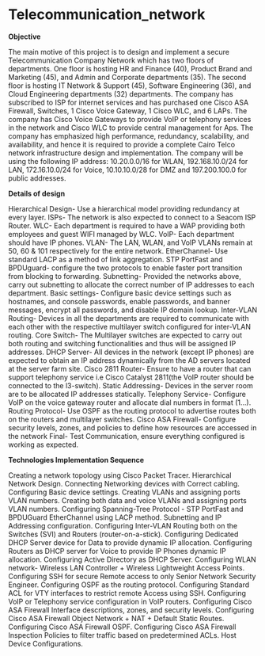 # Telecommunication_network
**Objective**

The main motive of this project is to design and implement a secure Telecommunication Company Network which has two floors of departments. One floor is hosting HR and Finance (40), Product Brand and Marketing (45), and Admin and Corporate departments (35). The second floor is hosting IT Network & Support (45), Software Engineering (36), and Cloud Engineering departments (32) departments. The company has subscribed to ISP for internet services and has purchased one Cisco ASA Firewall, Switches, 1 Cisco Voice Gateway, 1 Cisco WLC, and 6 LAPs. The company has Cisco Voice Gateways to provide VoIP or telephony services in the network and Cisco WLC to provide central management for Aps.
The company has emphasized high performance, redundancy, scalability, and availability, and hence it is required to provide a complete Cairo Telco network infrastructure design and implementation. The company will be using the following IP address: 10.20.0.0/16 for WLAN, 192.168.10.0/24 for LAN, 172.16.10.0/24 for Voice, 10.10.10.0/28 for DMZ and 197.200.100.0 for public addresses.

**Details of design**

Hierarchical Design- Use a hierarchical model providing redundancy at every layer.
ISPs- The network is also expected to connect to a Seacom ISP Router.
WLC- Each department is required to have a WAP providing both employees and guest WIFI managed by WLC.
VoIP- Each department should have IP phones.
VLAN- The LAN, WLAN, and VoIP VLANs remain at 50, 60 & 101 respectively for the entire network.
EtherChannel- Use standard LACP as a method of link aggregation.
STP PortFast and BPDUguard- configure the two protocols to enable faster port transition from blocking to forwarding.
Subnetting- Provided the networks above, carry out subnetting to allocate the correct number of IP addresses to each department.
Basic settings- Configure basic device settings such as hostnames, and console passwords, enable passwords, and banner messages, encrypt all passwords, and disable IP domain lookup.
Inter-VLAN Routing- Devices in all the departments are required to communicate with each other with the respective multilayer switch configured for inter-VLAN routing.
Core Switch- The Multilayer switches are expected to carry out both routing and switching functionalities and thus will be assigned IP addresses.
DHCP Server- All devices in the network (except IP phones) are expected to obtain an IP address dynamically from the AD servers located at the server farm site.
Cisco 2811 Router- Ensure to have a router that can support telephony service i.e Cisco Catalyst 2811(the VoIP router should be connected to the l3-switch).
Static Addressing- Devices in the server room are to be allocated IP addresses statically.
Telephony Service- Configure VoIP on the voice gateway router and allocate dial numbers in format (1...).
Routing Protocol- Use OSPF as the routing protocol to advertise routes both on the routers and multilayer switches.
Cisco ASA Firewall- Configure security levels, zones, and policies to define how resources are accessed in the network
Final- Test Communication, ensure everything configured is working as expected.

**Technologies Implementation Sequence**

Creating a network topology using Cisco Packet Tracer.
Hierarchical Network Design.
Connecting Networking devices with Correct cabling.
Configuring Basic device settings.
Creating VLANs and assigning ports VLAN numbers.
Creating both data and voice VLANs and assigning ports VLAN numbers.
Configuring Spanning-Tree Protocol - STP PortFast and BPDUGuard EtherChannel using LACP method.
Subnetting and IP Addressing configuration.
Configuring Inter-VLAN Routing both on the Switches (SVI) and Routers (router-on-a-stick).
Configuring Dedicated DHCP Server device for Data to provide dynamic IP allocation.
Configuring Routers as DHCP server for Voice to provide IP Phones dynamic IP allocation.
Configuring Active Directory as DHCP Server.
Configuring WLAN network- Wireless LAN Controller + Wireless Lightweight Access Points.
Configuring SSH for secure Remote access to only Senior Network Security Engineer.
Configuring OSPF as the routing protocol.
Configuring Standard ACL for VTY interfaces to restrict remote Access using SSH.
Configuring VoIP or Telephony service configuration in VoIP routers.
Configuring Cisco ASA Firewall Interface descriptions, zones, and security levels.
Configuring Cisco ASA Firewall Object Network + NAT + Default Static Routes.
Configuring Cisco ASA Firewall OSPF.
Configuring Cisco ASA Firewall Inspection Policies to filter traffic based on predetermined ACLs.
Host Device Configurations.
